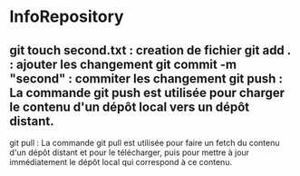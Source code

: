 # InfoRepository

git touch second.txt : creation de fichier 
git add .  : ajouter les changement 
git commit -m "second" : commiter les changement 
git push  : La commande git push est utilisée pour charger le contenu d'un dépôt local vers un dépôt distant.
-------------------
git pull : La commande git pull est utilisée pour faire un fetch du contenu d'un dépôt distant et pour le télécharger, puis pour mettre à jour immédiatement le dépôt local qui correspond à ce contenu.


